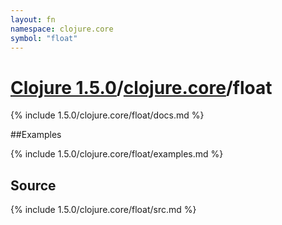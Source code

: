 ```yaml
---
layout: fn
namespace: clojure.core
symbol: "float"
---
```


# [Clojure 1.5.0](../../)/[clojure.core](../)/float

{% include 1.5.0/clojure.core/float/docs.md %}

##Examples

{% include 1.5.0/clojure.core/float/examples.md %}
## Source
{% include 1.5.0/clojure.core/float/src.md %}

